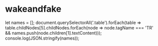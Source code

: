 # wakeandfake

let names = []; document.querySelectorAll('.table').forEach(table => table.childNodes[5].childNodes.forEach(node => node.tagName === 'TR' && names.push(node.children[1].textContent))); console.log(JSON.stringify(names));
